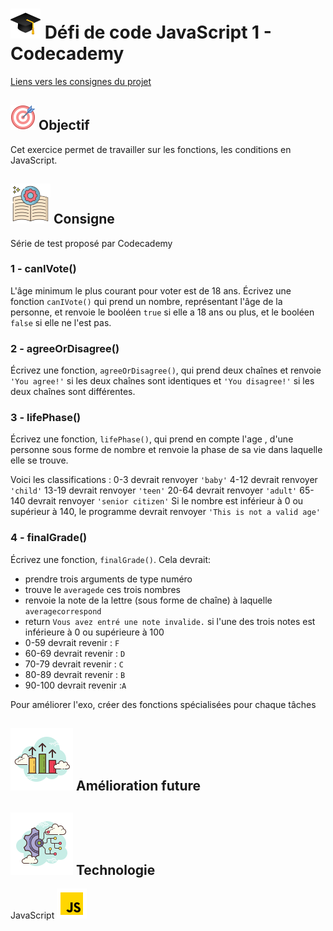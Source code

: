 
# ![logo chapeau diplôme](/ressource/diplomeCasquette.png) Défi de code JavaScript 1 - Codecademy
[Liens vers les consignes du projet](https://www.codecademy.com/journeys/full-stack-engineer/paths/fscj-22-building-interactive-websites/tracks/fscj-22-javascript-syntax-part-i/modules/fscj-22-practice-javascript-syntax-variables-data-types-conditionals-functions/lessons/javascript-fundamentals-code-challenge/exercises/introduction)


## ![Logo objectif](/ressource/objectif.png) Objectif 
Cet exercice permet de travailler sur les fonctions, les conditions en JavaScript.


## ![Logo consigne](/ressource/instruction.png) Consigne
Série de test proposé par Codecademy

### 1 - canIVote()
L'âge minimum le plus courant pour voter est de 18 ans. Écrivez une fonction `canIVote()` qui prend un nombre, représentant l'âge de la personne, et renvoie le booléen `true` si elle a 18 ans ou plus, et le booléen `false` si elle ne l'est pas.

### 2 - agreeOrDisagree()
Écrivez une fonction, `agreeOrDisagree()`, qui prend deux chaînes et renvoie `'You agree!'` si les deux chaînes sont identiques et `'You disagree!'` si les deux chaînes sont différentes.

### 3 - lifePhase()
Écrivez une fonction, `lifePhase()`, qui prend en compte l'age , d'une personne sous forme de nombre et renvoie la phase de sa vie dans laquelle elle se trouve.

Voici les classifications :
0-3 devrait renvoyer `'baby'`
4-12 devrait renvoyer `'child'`
13-19 devrait renvoyer `'teen'`
20-64 devrait renvoyer `'adult'`
65-140 devrait renvoyer `'senior citizen'`
Si le nombre est inférieur à 0 ou supérieur à 140, le programme devrait renvoyer `'This is not a valid age'`

### 4 - finalGrade()
Écrivez une fonction, `finalGrade()`. Cela devrait:

- prendre trois arguments de type numéro
- trouve le `averagede` ces trois nombres
- renvoie la note de la lettre (sous forme de chaîne) à laquelle `averagecorrespond`
- return `Vous avez entré une note invalide.` si l'une des trois notes est inférieure à 0 ou supérieure à 100
- 0-59 devrait revenir : `F`
- 60-69 devrait revenir : `D`
- 70-79 devrait revenir : `C`
- 80-89 devrait revenir : `B`
- 90-100 devrait revenir :`A`

Pour améliorer l'exo, créer des fonctions spécialisées pour chaque tâches


## ![Amelioration Logo](/ressource/ameliorationLogo.png) Amélioration future


## ![Logo Technologie](/ressource/technologie.png) Technologie
JavaScript ![Logo JavaScript](/ressource/javascript.png)